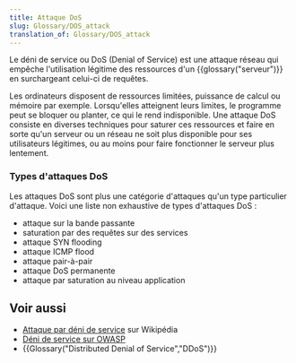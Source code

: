 ```yaml
---
title: Attaque DoS
slug: Glossary/DOS_attack
translation_of: Glossary/DOS_attack
---
```


Le déni de service ou DoS (Denial of Service) est une attaque réseau qui empêche l'utilisation légitime des ressources d'un {{glossary("serveur")}} en surchargeant celui-ci de requêtes.

Les ordinateurs disposent de ressources limitées, puissance de calcul ou mémoire par exemple. Lorsqu'elles atteignent leurs limites, le programme peut se bloquer ou planter, ce qui le rend indisponible. Une attaque DoS consiste en diverses techniques pour saturer ces ressources et faire en sorte qu'un serveur ou un réseau ne soit plus disponible pour ses utilisateurs légitimes, ou au moins pour faire fonctionner le serveur plus lentement.

### Types d'attaques DoS

Les attaques DoS sont plus une catégorie d'attaques qu'un type particulier d'attaque. Voici une liste non exhaustive de types d'attaques DoS :

- attaque sur la bande passante
- saturation par des requêtes sur des services
- attaque SYN flooding
- attaque ICMP flood
- attaque pair-à-pair
- attaque DoS permanente
- attaque par saturation au niveau application

## Voir aussi

- [Attaque par déni de service](https://fr.wikipedia.org/wiki/Attaque_par_déni_de_service) sur Wikipédia
- [Déni de service sur OWASP](https://www.owasp.org/index.php/Denial_of_Service)
- {{Glossary("Distributed Denial of Service","DDoS")}}
